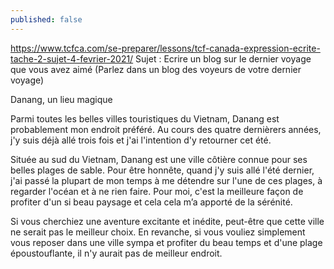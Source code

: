 ```yaml
---
published: false
---
```

https://www.tcfca.com/se-preparer/lessons/tcf-canada-expression-ecrite-tache-2-sujet-4-fevrier-2021/
Sujet : Ecrire un blog sur le dernier voyage que vous avez aimé (Parlez dans un blog des voyeurs de votre dernier voyage)

Danang, un lieu magique

Parmi toutes les belles villes touristiques du Vietnam, Danang est probablement mon endroit préféré. Au cours des quatre dernièrers années, j'y suis déjà allé trois fois et j'ai l'intention d'y retourner cet été.

Située au sud du Vietnam, Danang est une ville côtière connue pour ses belles plages de sable. Pour être honnête, quand j'y suis allé l'été dernier, j'ai passé la plupart de mon temps à me détendre sur l'une de ces plages, à regarder l'océan et à ne rien faire. Pour moi, c'est la meilleure façon de profiter d'un si beau paysage et cela cela m’a apporté de la sérénité.

Si vous cherchiez une aventure excitante et inédite, peut-être que cette ville ne serait pas le meilleur choix. En revanche, si vous vouliez simplement vous reposer dans une ville sympa et profiter du beau temps et d'une plage époustouflante, il n'y aurait pas de meilleur endroit.

